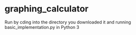 # graphing_calculator
Run by cding into the directory you downloaded it and running basic_implementation.py in Python 3
